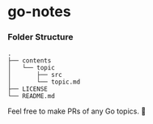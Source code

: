 # go-notes

### Folder Structure

```
.
├── contents
│   └── topic
│       ├── src
│       └── topic.md
├── LICENSE
└── README.md
```

Feel free to make PRs of any Go topics. :bear:
